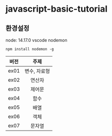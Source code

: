 # javascript-basic-tutorial


## 환경설정
node: 14.17.0
vscode
nodemon
```
npm install nodemon -g
```


|버전|주제|
|:----:|:---:|
|ex01|변수, 자료형|
|ex02|연산자|
|ex03|제어문|
|ex04|함수|
|ex05|배열|
|ex06|객체|
|ex07|문자열|


